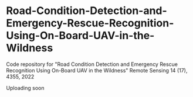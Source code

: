 # Road-Condition-Detection-and-Emergency-Rescue-Recognition-Using-On-Board-UAV-in-the-Wildness
Code repository for "Road Condition Detection and Emergency Rescue Recognition Using On-Board UAV in the Wildness" Remote Sensing 14 (17), 4355, 2022


Uploading soon
